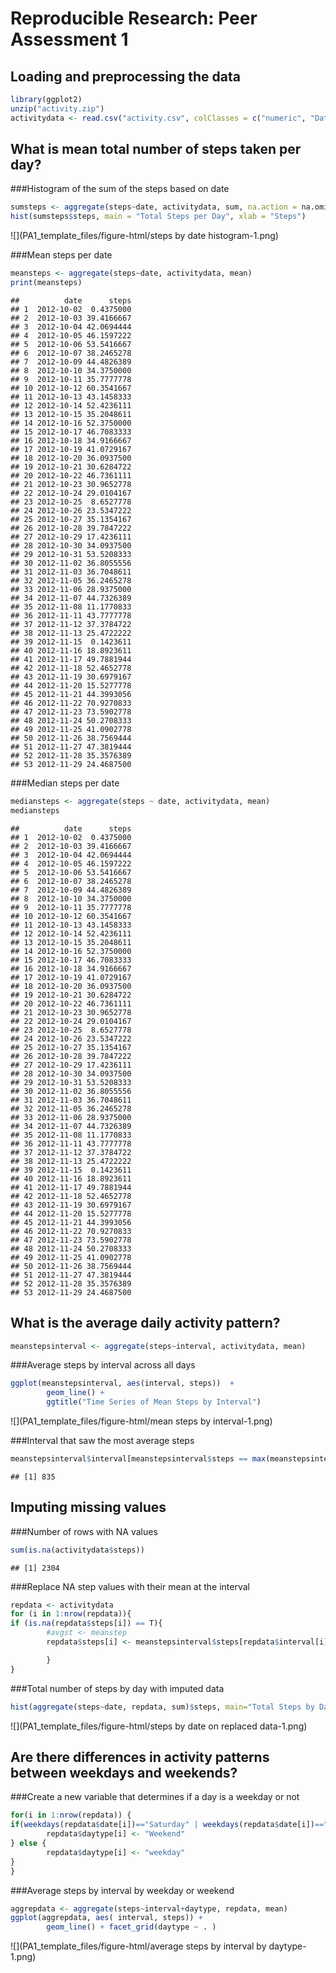 # Reproducible Research: Peer Assessment 1


## Loading and preprocessing the data


```r
library(ggplot2)
unzip("activity.zip")
activitydata <- read.csv("activity.csv", colClasses = c("numeric", "Date", "numeric"))
```

## What is mean total number of steps taken per day?

###Histogram of the sum of the steps based on date

```r
sumsteps <- aggregate(steps~date, activitydata, sum, na.action = na.omit)
hist(sumsteps$steps, main = "Total Steps per Day", xlab = "Steps")
```

![](PA1_template_files/figure-html/steps by date histogram-1.png)<!-- -->

###Mean steps per date

```r
meansteps <- aggregate(steps~date, activitydata, mean)
print(meansteps)
```

```
##          date      steps
## 1  2012-10-02  0.4375000
## 2  2012-10-03 39.4166667
## 3  2012-10-04 42.0694444
## 4  2012-10-05 46.1597222
## 5  2012-10-06 53.5416667
## 6  2012-10-07 38.2465278
## 7  2012-10-09 44.4826389
## 8  2012-10-10 34.3750000
## 9  2012-10-11 35.7777778
## 10 2012-10-12 60.3541667
## 11 2012-10-13 43.1458333
## 12 2012-10-14 52.4236111
## 13 2012-10-15 35.2048611
## 14 2012-10-16 52.3750000
## 15 2012-10-17 46.7083333
## 16 2012-10-18 34.9166667
## 17 2012-10-19 41.0729167
## 18 2012-10-20 36.0937500
## 19 2012-10-21 30.6284722
## 20 2012-10-22 46.7361111
## 21 2012-10-23 30.9652778
## 22 2012-10-24 29.0104167
## 23 2012-10-25  8.6527778
## 24 2012-10-26 23.5347222
## 25 2012-10-27 35.1354167
## 26 2012-10-28 39.7847222
## 27 2012-10-29 17.4236111
## 28 2012-10-30 34.0937500
## 29 2012-10-31 53.5208333
## 30 2012-11-02 36.8055556
## 31 2012-11-03 36.7048611
## 32 2012-11-05 36.2465278
## 33 2012-11-06 28.9375000
## 34 2012-11-07 44.7326389
## 35 2012-11-08 11.1770833
## 36 2012-11-11 43.7777778
## 37 2012-11-12 37.3784722
## 38 2012-11-13 25.4722222
## 39 2012-11-15  0.1423611
## 40 2012-11-16 18.8923611
## 41 2012-11-17 49.7881944
## 42 2012-11-18 52.4652778
## 43 2012-11-19 30.6979167
## 44 2012-11-20 15.5277778
## 45 2012-11-21 44.3993056
## 46 2012-11-22 70.9270833
## 47 2012-11-23 73.5902778
## 48 2012-11-24 50.2708333
## 49 2012-11-25 41.0902778
## 50 2012-11-26 38.7569444
## 51 2012-11-27 47.3819444
## 52 2012-11-28 35.3576389
## 53 2012-11-29 24.4687500
```
###Median steps per date

```r
mediansteps <- aggregate(steps ~ date, activitydata, mean)
mediansteps
```

```
##          date      steps
## 1  2012-10-02  0.4375000
## 2  2012-10-03 39.4166667
## 3  2012-10-04 42.0694444
## 4  2012-10-05 46.1597222
## 5  2012-10-06 53.5416667
## 6  2012-10-07 38.2465278
## 7  2012-10-09 44.4826389
## 8  2012-10-10 34.3750000
## 9  2012-10-11 35.7777778
## 10 2012-10-12 60.3541667
## 11 2012-10-13 43.1458333
## 12 2012-10-14 52.4236111
## 13 2012-10-15 35.2048611
## 14 2012-10-16 52.3750000
## 15 2012-10-17 46.7083333
## 16 2012-10-18 34.9166667
## 17 2012-10-19 41.0729167
## 18 2012-10-20 36.0937500
## 19 2012-10-21 30.6284722
## 20 2012-10-22 46.7361111
## 21 2012-10-23 30.9652778
## 22 2012-10-24 29.0104167
## 23 2012-10-25  8.6527778
## 24 2012-10-26 23.5347222
## 25 2012-10-27 35.1354167
## 26 2012-10-28 39.7847222
## 27 2012-10-29 17.4236111
## 28 2012-10-30 34.0937500
## 29 2012-10-31 53.5208333
## 30 2012-11-02 36.8055556
## 31 2012-11-03 36.7048611
## 32 2012-11-05 36.2465278
## 33 2012-11-06 28.9375000
## 34 2012-11-07 44.7326389
## 35 2012-11-08 11.1770833
## 36 2012-11-11 43.7777778
## 37 2012-11-12 37.3784722
## 38 2012-11-13 25.4722222
## 39 2012-11-15  0.1423611
## 40 2012-11-16 18.8923611
## 41 2012-11-17 49.7881944
## 42 2012-11-18 52.4652778
## 43 2012-11-19 30.6979167
## 44 2012-11-20 15.5277778
## 45 2012-11-21 44.3993056
## 46 2012-11-22 70.9270833
## 47 2012-11-23 73.5902778
## 48 2012-11-24 50.2708333
## 49 2012-11-25 41.0902778
## 50 2012-11-26 38.7569444
## 51 2012-11-27 47.3819444
## 52 2012-11-28 35.3576389
## 53 2012-11-29 24.4687500
```

## What is the average daily activity pattern?

```r
meanstepsinterval <- aggregate(steps~interval, activitydata, mean)
```

###Average steps by interval across all days

```r
ggplot(meanstepsinterval, aes(interval, steps))  + 
        geom_line() +
        ggtitle("Time Series of Mean Steps by Interval")
```

![](PA1_template_files/figure-html/mean steps by interval-1.png)<!-- -->

###Interval that saw the most average steps

```r
meanstepsinterval$interval[meanstepsinterval$steps == max(meanstepsinterval$steps)]
```

```
## [1] 835
```

## Imputing missing values

###Number of rows with NA values

```r
sum(is.na(activitydata$steps))
```

```
## [1] 2304
```

###Replace NA step values with their mean at the interval

```r
repdata <- activitydata
for (i in 1:nrow(repdata)){
if (is.na(repdata$steps[i]) == T){
        #avgst <- meanstep
        repdata$steps[i] <- meanstepsinterval$steps[repdata$interval[i] == meanstepsinterval$interval]

        }
}
```

###Total number of steps by day with imputed data

```r
hist(aggregate(steps~date, repdata, sum)$steps, main="Total Steps by Day", xlab = "Steps")
```

![](PA1_template_files/figure-html/steps by date on replaced data-1.png)<!-- -->
## Are there differences in activity patterns between weekdays and weekends?
###Create a new variable that determines if a day is a weekday or not

```r
for(i in 1:nrow(repdata)) {
if(weekdays(repdata$date[i])=="Saturday" | weekdays(repdata$date[i])=="Sunday"){
        repdata$daytype[i] <- "Weekend"
} else {
        repdata$daytype[i] <- "weekday"
}
}
```
###Average steps by interval by weekday or weekend

```r
aggrepdata <- aggregate(steps~interval+daytype, repdata, mean)
ggplot(aggrepdata, aes( interval, steps)) +
        geom_line() + facet_grid(daytype ~ . )
```

![](PA1_template_files/figure-html/average steps by interval by daytype-1.png)<!-- -->
